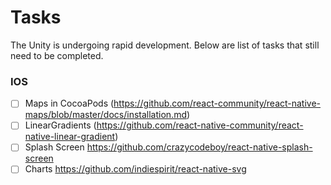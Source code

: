 # Tasks
The Unity is undergoing rapid development. Below are list of tasks that still need to be completed.

### IOS
- [ ] Maps in CocoaPods (https://github.com/react-community/react-native-maps/blob/master/docs/installation.md)
- [ ] LinearGradients (https://github.com/react-native-community/react-native-linear-gradient)
- [ ] Splash Screen https://github.com/crazycodeboy/react-native-splash-screen
- [ ] Charts https://github.com/indiespirit/react-native-svg